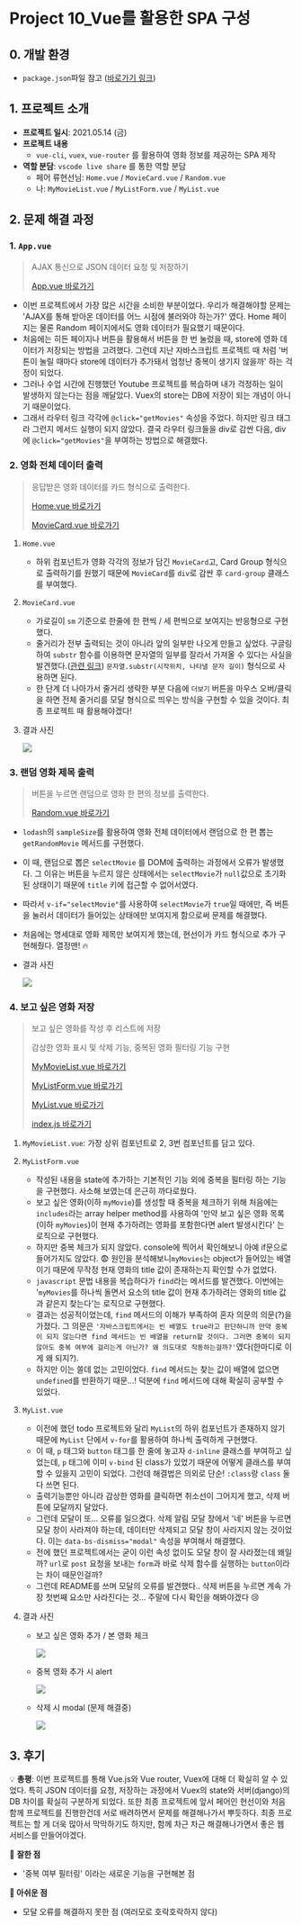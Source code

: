 # Project 10_Vue를 활용한 SPA 구성

## 0. 개발 환경

- `package.json`파일 참고 ([바로가기 링크](package.json))



## 1. 프로젝트 소개

- **프로젝트 일시**: 2021.05.14 (금)
- **프로젝트 내용**
  - `vue-cli`, `vuex`, `vue-router` 를 활용하여 영화 정보를 제공하는 SPA 제작
- **역할 분담**: `vscode live share` 를 통한 역할 분담
  - 페어 류현선님: `Home.vue` / `MovieCard.vue` / `Random.vue`
  - 나: `MyMovieList.vue` / `MyListForm.vue` / `MyList.vue`



## 2. 문제 해결 과정

### 1. `App.vue`

> AJAX 통신으로 JSON 데이터 요청 및 저장하기
>
> [App.vue 바로가기](src/App.vue)

- 이번 프로젝트에서 가장 많은 시간을 소비한 부분이었다. 우리가 해결해야할 문제는 'AJAX를 통해 받아온 데이터를 어느 시점에 불러와야 하는가?' 였다. Home 페이지는 물론 Random 페이지에서도 영화 데이터가 필요했기 때문이다.
- 처음에는 히든 페이지나 버튼을 활용해서 버튼을 한 번 눌렀을 때, store에 영화 데이터가 저장되는 방법을 고려했다. 그런데 지난 자바스크립트 프로젝트 때 처럼 '버튼이 눌릴 때마다 store에 데이터가 추가돼서 엄청난 중복이 생기지 않을까' 하는 걱정이 되었다.
- 그러나 수업 시간에 진행했던 Youtube 프로젝트를 복습하며 내가 걱정하는 일이 발생하지 않는다는 점을 깨달았다. Vuex의 store는 DB에 저장이 되는 개념이 아니기 때문이었다.
- 그래서 라우터 링크 각각에 `@click="getMovies"` 속성을 주었다. 하지만 링크 태그라 그런지 메서드 실행이 되지 않았다. 결국 라우터 링크들을 div로 감싼 다음, div에 `@click="getMovies"`을 부여하는 방법으로 해결했다.



### 2. 영화 전체 데이터 출력

> 응답받은 영화 데이터를 카드 형식으로 출력한다.
>
> [Home.vue 바로가기](views/Home.vue)
>
> [MovieCard.vue 바로가기](src/components/MovieCard.vue)

1. `Home.vue`
   
   - 하위 컴포넌트가 영화 각각의 정보가 담긴 `MovieCard`고, Card Group 형식으로 출력하기를 원했기 때문에 `MovieCard`를 `div`로 감싼 후 `card-group` 클래스를 부여했다.
   
2. `MovieCard.vue`

   - 가로길이 `sm` 기준으로 한줄에 한 편씩 / 세 편씩으로 보여지는 반응형으로 구현했다.
   - 줄거리가 전부 출력되는 것이 아니라 앞의 일부만 나오게 만들고 싶었다. 구글링하여 `substr` 함수를 이용하면 문자열의 일부를 잘라서 가져올 수 있다는 사실을 발견했다.([관련 링크](https://webisfree.com/2014-07-23/[javascript]-%EB%AC%B8%EC%9E%90%EC%97%B4%EC%9D%98-%EC%9D%BC%EB%B6%80-%EA%B0%80%EC%A0%B8%EC%98%A4%EA%B8%B0-%EC%82%AD%EC%A0%9C%ED%95%98%EA%B8%B0)) `문자열.substr(시작위치, 나타낼 문자 길이)` 형식으로 사용하면 된다.
   - 한 단계 더 나아가서 줄거리 생략한 부분 다음에 `더보기` 버튼을 마우스 오버/클릭을 하면 전체 줄거리를 모달 형식으로 띄우는 방식을 구현할 수 있을 것이다. 최종 프로젝트 때 활용해야겠다!

3. 결과 사진

   ![](README.assets/movies.PNG)



### 3. 랜덤 영화 제목 출력

> 버튼을 누르면 랜덤으로 영화 한 편의 정보를 출력한다.
>
> [Random.vue 바로가기](src/views/Random.vue)

- `lodash`의 `sampleSize`를 활용하여 영화 전체 데이터에서 랜덤으로 한 편 뽑는 `getRandomMovie` 메서드를 구현했다.

- 이 때, 랜덤으로 뽑은 `selectMovie` 를 DOM에 출력하는 과정에서 오류가 발생했다. 그 이유는 버튼을 누르지 않은 상태에서는 `selectMovie`가 `null`값으로 초기화된 상태이기 때문에 `title` 키에 접근할 수 없어서였다.

- 따라서 `v-if="selectMovie"`를 사용하여 `selectMovie`가 `true`일 때에만, 즉 버튼을 눌러서 데이터가 들어있는 상태에만 보여지게 함으로써 문제를 해결했다.

- 처음에는 명세대로 영화 제목만 보여지게 했는데, 현선이가 카드 형식으로 추가 구현해줬다. 열정맨! 🔥

- 결과 사진

  ![](README.assets/random.PNG)



### 4. 보고 싶은 영화 저장

> 보고 싶은 영화를 작성 후 리스트에 저장
>
> 감상한 영화 표시 및 삭제 기능, 중복된 영화 필터링 기능 구현
>
> [MyMovieList.vue 바로가기](src/views/MyMovieList.vue)
>
> [MyListForm.vue 바로가기](src/components/MyListForm.vue)
>
> [MyList.vue 바로가기](src/components/MyList.vue)
>
> [index.js 바로가기](src/store/index.js)

1. `MyMovieList.vue`: 가장 상위 컴포넌트로 2, 3번 컴포넌트를 담고 있다.

2. `MyListForm.vue`

   - 작성된 내용을 state에 추가하는 기본적인 기능 외에 중복을 필터링 하는 기능을 구현했다. 사소해 보였는데 은근히 까다로웠다.
   - 보고 싶은 영화(이하 `myMovie`)를 생성할 때 중복을 체크하기 위해 처음에는 `includes`라는 array helper method를 사용하여 '만약 보고 싶은 영화 목록(이하 `myMovies`)이 현재 추가하려는 영화를 포함한다면 alert 발생시킨다' 는 로직으로 구현했다.
   - 하지만 중복 체크가 되지 않았다. console에 찍어서 확인해보니 아예 if문으로 들어가지도 않았다. 😨 원인을 분석해보니`myMovies`는 object가 들어있는 배열이기 때문에 무작정 현재 영화의 title 값이 존재하는지 확인할 수가 없었다.
   - `javascript` 문법 내용을 복습하다가 `find`라는 메서드를 발견했다. 이번에는 '`myMovies`를 하나씩 돌면서 요소의 title 값이 현재 추가하려는 영화의 title 값과 같은지 찾는다'는 로직으로 구현했다.
   - 결과는 성공적이었는데, `find` 메서드의 이해가 부족하여 혼자 의문의 의문(?)을 가졌다. 그 의문은 `'자바스크립트에서는 빈 배열도 true라고 판단하니까 만약 중복이 되지 않는다면 find 메서드는 빈 배열을 return할 것이다. 그러면 중복이 되지 않아도 중복 여부에 걸리는게 아닌가? 왜 의도대로 작동하는걸까?'`였다(한마디로 이게 왜 되지?).
   - 하지만 이는 쓸데 없는 고민이었다. `find` 메서드는 찾는 값이 배열에 없으면 `undefined`를 반환하기 때문...! 덕분에 `find` 메서드에 대해 확실히 공부할 수 있었다.

3. `MyList.vue`

   - 이전에 했던 todo 프로젝트와 달리 `MyList`의 하위 컴포넌트가 존재하지 않기 때문에 `MyList` 단에서 `v-for`를 활용하여 하나씩 출력하게 구현했다.
   - 이 때, `p` 태그와 `button` 태그를 한 줄에 놓고자 `d-inline` 클래스를 부여하고 싶었는데, `p` 태그에 이미 `v-bind` 된 class가 있었기 때문에 어떻게 클래스를 부여할 수 있을지 고민이 되었다. 그런데 해결법은 의외로 단순! `:class`랑 `class` 둘 다 쓰면 된다.
   - 출력기능뿐만 아니라 감상한 영화를 클릭하면 취소선이 그어지게 했고, 삭제 버튼에 모달까지 달았다.
   - 그런데 모달이 또... 오류를 일으켰다. 삭제 알림 모달 창에서 '네' 버튼을 누르면 모달 창이 사라져야 하는데, 데이터만 삭제되고 모달 창이 사라지지 않는 것이었다. 이는 `data-bs-dismiss="modal"` 속성을 부여해서 해결했다.
   - 전에 했던 프로젝트에서는 굳이 이런 속성 없이도 모달 창이 잘 사라졌는데 왜일까? `url`로 `post` 요청을 보내는 `form`과 바로 삭제 함수를 실행하는 `button`이라는 차이 때문인걸까?
   - 그런데 README를 쓰며 모달의 오류를 발견했다.. 삭제 버튼을 누르면 계속 가장 첫번째 요소만 사라진다는 것... 주말에 다시 확인을 해봐야겠다 😢

4. 결과 사진

   - 보고 싶은 영화 추가 / 본 영화 체크

     ![](README.assets/mymovie1.PNG)

   - 중복 영화 추가 시 alert

     ![](README.assets/mymovie2.PNG)

   - 삭제 시 modal (문제 해결중)

     ![](README.assets/mymovie3.PNG)



## 3. 후기

💡 **총평**: 이번 프로젝트를 통해 Vue.js와 Vue router, Vuex에 대해 더 확실히 알 수 있었다. 특히 JSON 데이터를 요청, 저장하는 과정에서 Vuex의 state와 서버(django)의 DB 차이를 확실히 구분하게 되었다. 또한 최종 프로젝트에 앞서 페어인 현선이와 처음 함께 프로젝트를 진행한건데 서로 배려하면서 문제를 해결해나가서 뿌듯하다. 최종 프로젝트는 할 게 더욱 많아서 막막하기도 하지만, 함께 차근 차근 해결해나가면서 좋은 웹 서비스를 만들어야겠다.

🙂 **잘한 점**

- '중복 여부 필터링' 이라는 새로운 기능을 구현해본 점

**🙁 아쉬운 점**

- 모달 오류를 해결하지 못한 점 (여러모로 호락호락하지 않다)